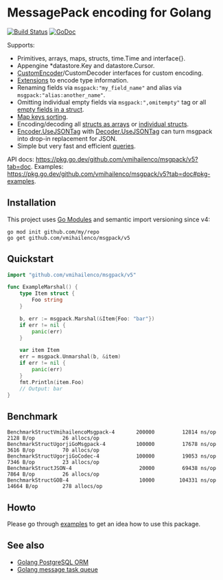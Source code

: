 # MessagePack encoding for Golang

[![Build Status](https://travis-ci.org/vmihailenco/msgpack.svg)](https://travis-ci.org/vmihailenco/msgpack)
[![GoDoc](https://godoc.org/github.com/vmihailenco/msgpack?status.svg)](https://pkg.go.dev/github.com/vmihailenco/msgpack/v5?tab=doc)

Supports:

- Primitives, arrays, maps, structs, time.Time and interface{}.
- Appengine \*datastore.Key and datastore.Cursor.
- [CustomEncoder](https://pkg.go.dev/github.com/vmihailenco/msgpack/v5?tab=doc#example-CustomEncoder)/CustomDecoder interfaces for custom encoding.
- [Extensions](https://pkg.go.dev/github.com/vmihailenco/msgpack/v5?tab=doc#example-RegisterExt) to encode type information.
- Renaming fields via `msgpack:"my_field_name"` and alias via `msgpack:"alias:another_name"`.
- Omitting individual empty fields via `msgpack:",omitempty"` tag or all [empty fields in a struct](https://pkg.go.dev/github.com/vmihailenco/msgpack/v5?tab=doc#example-Marshal--OmitEmpty).
- [Map keys sorting](https://pkg.go.dev/github.com/vmihailenco/msgpack/v5?tab=doc#Encoder.SortMapKeys).
- Encoding/decoding all [structs as arrays](https://pkg.go.dev/github.com/vmihailenco/msgpack/v5?tab=doc#Encoder.UseArrayForStructs) or [individual structs](https://pkg.go.dev/github.com/vmihailenco/msgpack/v5?tab=doc#example-Marshal--AsArray).
- [Encoder.UseJSONTag](https://pkg.go.dev/github.com/vmihailenco/msgpack/v5?tab=doc#Encoder.UseJSONTag) with [Decoder.UseJSONTag](https://pkg.go.dev/github.com/vmihailenco/msgpack/v5?tab=doc#Decoder.UseJSONTag) can turn msgpack into drop-in replacement for JSON.
- Simple but very fast and efficient [queries](https://pkg.go.dev/github.com/vmihailenco/msgpack/v5?tab=doc#example-Decoder-Query).

API docs: https://pkg.go.dev/github.com/vmihailenco/msgpack/v5?tab=doc.
Examples: https://pkg.go.dev/github.com/vmihailenco/msgpack/v5?tab=doc#pkg-examples.

## Installation

This project uses [Go Modules](https://github.com/golang/go/wiki/Modules) and semantic import versioning since v4:

```shell
go mod init github.com/my/repo
go get github.com/vmihailenco/msgpack/v5
```

## Quickstart

```go
import "github.com/vmihailenco/msgpack/v5"

func ExampleMarshal() {
	type Item struct {
		Foo string
	}

	b, err := msgpack.Marshal(&Item{Foo: "bar"})
	if err != nil {
		panic(err)
	}

	var item Item
	err = msgpack.Unmarshal(b, &item)
	if err != nil {
		panic(err)
	}
	fmt.Println(item.Foo)
	// Output: bar
}
```

## Benchmark

```
BenchmarkStructVmihailencoMsgpack-4   	  200000	     12814 ns/op	    2128 B/op	      26 allocs/op
BenchmarkStructUgorjiGoMsgpack-4      	  100000	     17678 ns/op	    3616 B/op	      70 allocs/op
BenchmarkStructUgorjiGoCodec-4        	  100000	     19053 ns/op	    7346 B/op	      23 allocs/op
BenchmarkStructJSON-4                 	   20000	     69438 ns/op	    7864 B/op	      26 allocs/op
BenchmarkStructGOB-4                  	   10000	    104331 ns/op	   14664 B/op	     278 allocs/op
```

## Howto

Please go through [examples](https://pkg.go.dev/github.com/vmihailenco/msgpack/v5?tab=doc#pkg-examples) to get an idea how to use this package.

## See also

- [Golang PostgreSQL ORM](https://github.com/go-pg/pg)
- [Golang message task queue](https://github.com/vmihailenco/taskq)
